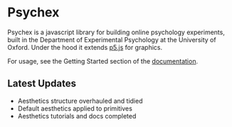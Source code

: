 Psychex
===

Psychex is a javascript library for building online psychology experiments, built in the Department of Experimental Psychology at the University of Oxford. Under the hood it extends [p5.js](https://p5js.org/) for graphics.

For usage, see the Getting Started section of the [documentation](https://agrogan97.github.io/psychex/).

Latest Updates
---

- Aesthetics structure overhauled and tidied
- Default aesthetics applied to primitives
- Aesthetics tutorials and docs completed
